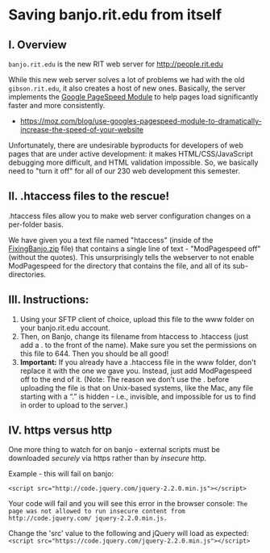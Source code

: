 # Saving banjo.rit.edu from itself
## I. Overview
`banjo.rit.edu` is the new RIT web server for http://people.rit.edu

While this new web server solves a lot of problems we had with the old `gibson.rit.edu`, it also creates a host of new ones. 
Basically, the server implements the [Google PageSpeed Module](https://www.modpagespeed.com) to help pages load significantly faster and more consistently. 

+ https://moz.com/blog/use-googles-pagespeed-module-to-dramatically-increase-the-speed-of-your-website

Unfortunately, there are undesirable byproducts for developers of web pages that are under active development: it makes HTML/CSS/JavaScript debugging more difficult, and HTML validation impossible. So, we basically need to "turn it off" for all of our 230 web development this semester.

## II. .htaccess files to the rescue!

.htaccess files allow you to make web server configuration changes on a per-folder basis. 

We have given you a text file named "htaccess" (inside of the [FixingBanjo.zip](FixingBanjo.zip) file) that contains a single line of text - "ModPagespeed off" (without the quotes). This unsurprisingly tells the webserver to not enable ModPagespeed for the directory that contains the file, and all of its sub-directories.

## III. Instructions:
1. Using your SFTP client of choice, upload this file to the www folder on your banjo.rit.edu account.
2. Then, on Banjo, change its filename from htaccess to .htaccess (just add a . to the front of the name). Make sure you set the permissions on this file to 644. Then you should be all good!
3. **Important:** If you already have a .htaccess file in the www folder, don't replace it with the one we gave you. Instead, just add ModPagespeed off to the end of it.
(Note: The reason we don’t use the . before uploading the file is that on Unix-based systems, like the Mac, any file starting with a “.” is hidden - i.e., invisible, and impossible for us to find in order to upload to the server.)

## IV. https versus http
One more thing to watch for on banjo - external scripts must be downloaded *securely* via https rather than by *insecure* http.

Example - this will fail on banjo:

`<script src="http://code.jquery.com/jquery-2.2.0.min.js"></script>`

Your code will fail and you will see this error in the browser console:
`The page was not allowed to run insecure content from http://code.jquery.com/
jquery-2.2.0.min.js.`

Change the 'src' value to the following and jQuery will load as expected:
`<script src="https://code.jquery.com/jquery-2.2.0.min.js"></script>`
